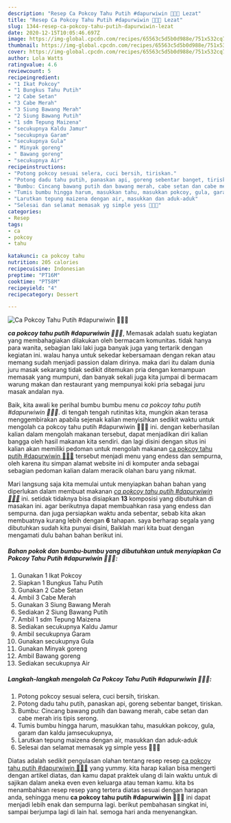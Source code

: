 ```yaml
---
description: "Resep Ca Pokcoy Tahu Putih #dapurwiwin 👩🏻‍🍳 Lezat"
title: "Resep Ca Pokcoy Tahu Putih #dapurwiwin 👩🏻‍🍳 Lezat"
slug: 1344-resep-ca-pokcoy-tahu-putih-dapurwiwin-lezat
date: 2020-12-15T10:05:46.697Z
image: https://img-global.cpcdn.com/recipes/65563c5d5b0d988e/751x532cq70/ca-pokcoy-tahu-putih-dapurwiwin-👩🏻🍳-foto-resep-utama.jpg
thumbnail: https://img-global.cpcdn.com/recipes/65563c5d5b0d988e/751x532cq70/ca-pokcoy-tahu-putih-dapurwiwin-👩🏻🍳-foto-resep-utama.jpg
cover: https://img-global.cpcdn.com/recipes/65563c5d5b0d988e/751x532cq70/ca-pokcoy-tahu-putih-dapurwiwin-👩🏻🍳-foto-resep-utama.jpg
author: Lola Watts
ratingvalue: 4.6
reviewcount: 5
recipeingredient:
- "1 Ikat Pokcoy"
- "1 Bungkus Tahu Putih"
- "2 Cabe Setan"
- "3 Cabe Merah"
- "3 Siung Bawang Merah"
- "2 Siung Bawang Putih"
- "1 sdm Tepung Maizena"
- "secukupnya Kaldu Jamur"
- "secukupnya Garam"
- "secukupnya Gula"
- " Minyak goreng"
- " Bawang goreng"
- "secukupnya Air"
recipeinstructions:
- "Potong pokcoy sesuai selera, cuci bersih, tiriskan."
- "Potong dadu tahu putih, panaskan api, goreng sebentar banget, tiriskan."
- "Bumbu: Cincang bawang putih dan bawang merah, cabe setan dan cabe merah iris tipis serong."
- "Tumis bumbu hingga harum, masukkan tahu, masukkan pokcoy, gula, garam dan kaldu jamsecukupnya,"
- "Larutkan tepung maizena dengan air, masukkan dan aduk-aduk"
- "Selesai dan selamat memasak yg simple yess 👩🏻‍🍳"
categories:
- Resep
tags:
- ca
- pokcoy
- tahu

katakunci: ca pokcoy tahu 
nutrition: 205 calories
recipecuisine: Indonesian
preptime: "PT16M"
cooktime: "PT58M"
recipeyield: "4"
recipecategory: Dessert

---
```



![Ca Pokcoy Tahu Putih #dapurwiwin 👩🏻‍🍳](https://img-global.cpcdn.com/recipes/65563c5d5b0d988e/751x532cq70/ca-pokcoy-tahu-putih-dapurwiwin-👩🏻🍳-foto-resep-utama.jpg)

<b><i>ca pokcoy tahu putih #dapurwiwin 👩🏻‍🍳</i></b>, Memasak adalah suatu kegiatan yang membahagiakan dilakukan oleh bermacam komunitas. tidak hanya para wanita, sebagian laki laki juga banyak juga yang tertarik dengan kegiatan ini. walau hanya untuk sekedar kebersamaan dengan rekan atau memang sudah menjadi passion dalam dirinya. maka dari itu dalam dunia juru masak sekarang tidak sedikit ditemukan pria dengan kemampuan memasak yang mumpuni, dan banyak sekali juga kita jumpai di bermacam warung makan dan restaurant yang mempunyai koki pria sebagai juru masak andalan nya.



Baik, kita awali ke perihal bumbu bumbu menu <i>ca pokcoy tahu putih #dapurwiwin 👩🏻‍🍳</i>. di tengah tengah rutinitas kita, mungkin akan terasa menggembirakan apabila sejenak kalian menyisihkan sedikit waktu untuk mengolah ca pokcoy tahu putih #dapurwiwin 👩🏻‍🍳 ini. dengan keberhasilan kalian dalam mengolah makanan tersebut, dapat menjadikan diri kalian bangga oleh hasil makanan kita sendiri. dan lagi disini dengan situs ini kalian akan memiliki pedoman untuk mengolah makanan <u>ca pokcoy tahu putih #dapurwiwin 👩🏻‍🍳</u> tersebut menjadi menu yang endess dan sempurna, oleh karena itu simpan alamat website ini di komputer anda sebagai sebagian pedoman kalian dalam meracik olahan baru yang nikmat.


Mari langsung saja kita memulai untuk menyiapkan bahan bahan yang diperlukan dalam membuat makanan <u><i>ca pokcoy tahu putih #dapurwiwin 👩🏻‍🍳</i></u> ini. setidak tidaknya bisa disiapkan <b>13</b> komposisi yang dibutuhkan di masakan ini. agar berikutnya dapat membuahkan rasa yang endess dan sempurna. dan juga persiapkan waktu anda sebentar, sebab kita akan membuatnya kurang lebih dengan <b>6</b> tahapan. saya berharap segala yang dibutuhkan sudah kita punyai disini, Baiklah mari kita buat dengan mengamati dulu bahan bahan berikut ini.

<!--inarticleads1-->

##### Bahan pokok dan bumbu-bumbu yang dibutuhkan untuk menyiapkan Ca Pokcoy Tahu Putih #dapurwiwin 👩🏻‍🍳:

1. Gunakan 1 Ikat Pokcoy
1. Siapkan 1 Bungkus Tahu Putih
1. Gunakan 2 Cabe Setan
1. Ambil 3 Cabe Merah
1. Gunakan 3 Siung Bawang Merah
1. Sediakan 2 Siung Bawang Putih
1. Ambil 1 sdm Tepung Maizena
1. Sediakan secukupnya Kaldu Jamur
1. Ambil secukupnya Garam
1. Gunakan secukupnya Gula
1. Gunakan  Minyak goreng
1. Ambil  Bawang goreng
1. Sediakan secukupnya Air




<!--inarticleads2-->

##### Langkah-langkah mengolah Ca Pokcoy Tahu Putih #dapurwiwin 👩🏻‍🍳:

1. Potong pokcoy sesuai selera, cuci bersih, tiriskan.
1. Potong dadu tahu putih, panaskan api, goreng sebentar banget, tiriskan.
1. Bumbu: Cincang bawang putih dan bawang merah, cabe setan dan cabe merah iris tipis serong.
1. Tumis bumbu hingga harum, masukkan tahu, masukkan pokcoy, gula, garam dan kaldu jamsecukupnya,
1. Larutkan tepung maizena dengan air, masukkan dan aduk-aduk
1. Selesai dan selamat memasak yg simple yess 👩🏻‍🍳




Diatas adalah sedikit pengulasan olahan tentang resep resep <u>ca pokcoy tahu putih #dapurwiwin 👩🏻‍🍳</u> yang yummy. kita harap kalian bisa mengerti dengan artikel diatas, dan kamu dapat praktek ulang di lain waktu untuk di sajikan dalam aneka even even keluarga atau teman kamu. kita bs menambahkan resep resep yang tertera diatas sesuai dengan harapan anda, sehingga menu <b>ca pokcoy tahu putih #dapurwiwin 👩🏻‍🍳</b> ini dapat menjadi lebih enak dan sempurna lagi. berikut pembahasan singkat ini, sampai berjumpa lagi di lain hal. semoga hari anda menyenangkan.
